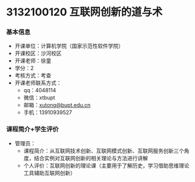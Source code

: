 # 3132100120 互联网创新的道与术
### 基本信息
- 开课单位：计算机学院（国家示范性软件学院）
- 开课校区：沙河校区
- 开课老师：徐童
- 学分：2
- 考核方式：考查
- 开课老师联系方式：
  - qq：4048114
  - 微信：xtbupt
  - 邮箱：xutong@bupt.edu.cn
  - 手机：13910939527
### 课程简介+学生评价
- 管理员：
  - 课程简介：从互联网技术创新、互联网模式创新、互联网服务创新三个角度，结合实例对互联网创新的相关理论与方法进行讲解
  - 个人评价：互联网创新的理论课（主要用于了解历史，学习借助思维理论工具辅助互联网创新）